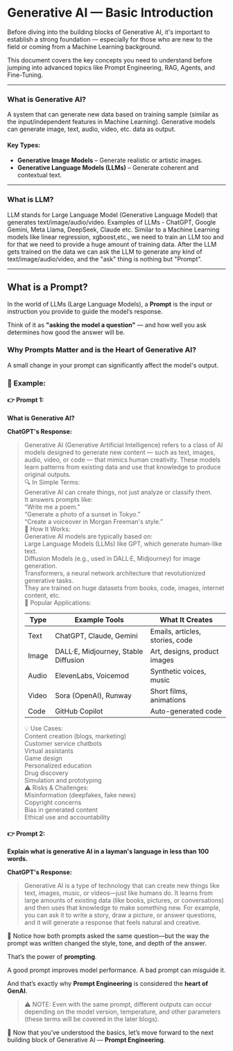 # Generative AI — Basic Introduction

Before diving into the building blocks of Generative AI, it's important to establish a strong foundation — especially for those who are new to the field or coming from a Machine Learning background.

This document covers the key concepts you need to understand before jumping into advanced topics like Prompt Engineering, RAG, Agents, and Fine-Tuning.

---

### What is Generative AI?
A system that can generate new data based on training sample (similar as the input/independent features in Machine Learning). Generative models can generate image, text, audio, video, etc. data as output.

#### Key Types:
- **Generative Image Models** – Generate realistic or artistic images.
- **Generative Language Models (LLMs)** – Generate coherent and contextual text.

---

### What is LLM?
LLM stands for Large Language Model (Generative Language Model) that generates text/image/audio/video. Examples of LLMs - ChatGPT, Google Gemini, Meta Llama, DeepSeek, Claude etc.
Similar to a Machine Learning models like linear regression, xgboost,etc., we need to train an LLM too and for that we need to provide a huge amount of training data. After the LLM gets trained on the data we can ask the LLM to generate any kind of text/image/audio/video, and the "ask" thing is nothing but "Prompt".

---

##  What is a Prompt?
In the world of LLMs (Large Language Models), a **Prompt** is the input or instruction you provide to guide the model’s response.

Think of it as **"asking the model a question"** — and how well you ask determines how good the answer will be.


### Why Prompts Matter and is the Heart of Generative AI?
A small change in your prompt can significantly affect the model's output.

### 🔁 Example:

#### 👉 Prompt 1:
**What is Generative AI?**

**ChatGPT's Response:**

> Generative AI (Generative Artificial Intelligence) refers to a class of AI models designed to generate new content — such as text, images, audio, video, or code — that mimics human creativity. These models learn patterns from existing data and use that knowledge to produce original outputs.  
> 🔍 In Simple Terms:  
> Generative AI can create things, not just analyze or classify them.  
> It answers prompts like:  
> “Write me a poem.”  
> “Generate a photo of a sunset in Tokyo.”  
> “Create a voiceover in Morgan Freeman's style.”  
> 🧠 How It Works:  
> Generative AI models are typically based on:  
> Large Language Models (LLMs) like GPT, which generate human-like text.  
> Diffusion Models (e.g., used in DALL·E, Midjourney) for image generation.  
> Transformers, a neural network architecture that revolutionized generative tasks.  
> They are trained on huge datasets from books, code, images, internet content, etc.  
> 📌 Popular Applications:  
>  
> | Type  | Example Tools                          | What It Creates                     |  
> |-------|----------------------------------------|--------------------------------------|  
> | Text  | ChatGPT, Claude, Gemini                | Emails, articles, stories, code     |  
> | Image | DALL·E, Midjourney, Stable Diffusion   | Art, designs, product images        |  
> | Audio | ElevenLabs, Voicemod                   | Synthetic voices, music             |  
> | Video | Sora (OpenAI), Runway                  | Short films, animations             |  
> | Code  | GitHub Copilot                         | Auto-generated code                 |  
>  
> 💡 Use Cases:  
> Content creation (blogs, marketing)  
> Customer service chatbots  
> Virtual assistants  
> Game design  
> Personalized education  
> Drug discovery  
> Simulation and prototyping  
> ⚠️ Risks & Challenges:  
> Misinformation (deepfakes, fake news)  
> Copyright concerns  
> Bias in generated content  
> Ethical use and accountability

#### 👉 Prompt 2:
**Explain what is generative AI in a layman's language in less than 100 words.**

**ChatGPT's Response:**

> Generative AI is a type of technology that can create new things like text, images, music, or videos—just like humans do. It learns from large amounts of existing data (like books, pictures, or conversations) and then uses that knowledge to make something new. For example, you can ask it to write a story, draw a picture, or answer questions, and it will generate a response that feels natural and creative.

🧠 Notice how both prompts asked the same question—but the way the prompt was written changed the style, tone, and depth of the answer.

That’s the power of **prompting**.

A good prompt improves model performance. A bad prompt can misguide it.

And that’s exactly why **Prompt Engineering** is considered the **heart of GenAI**.

> ⚠️ NOTE: Even with the same prompt, different outputs can occur depending on the model version, temperature, and other parameters (these terms will be covered in the later blogs).

🚀 Now that you’ve understood the basics, let’s move forward to the next building block of Generative AI — **Prompt Engineering**.
